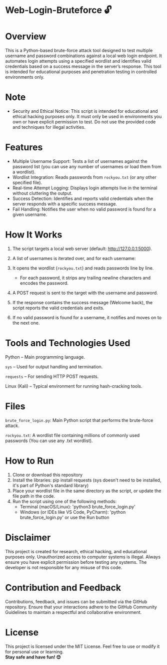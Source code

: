 # Web-Login-Bruteforce 🔓

# Overview
This is a Python-based brute-force attack tool designed to test multiple username and password combinations against a local web login endpoint. It automates login attempts using a specified wordlist and identifies valid credentials based on a success message in the server’s response. This tool is intended for educational purposes and penetration testing in controlled environments only.

# Note
- Security and Ethical Notice: This script is intended for educational and ethical hacking purposes only. It must only be used in environments you own or have explicit permission to test. Do not use the provided code and techniques for illegal activities.

# Features
- Multiple Username Support: Tests a list of usernames against the password list (you can use any number of usernames or load them from a wordlist).
- Wordlist Integration: Reads passwords from `rockyou.txt` (or any other specified file).
- Real-time Attempt Logging: Displays login attempts live in the terminal without cluttering the output.
- Success Detection: Identifies and reports valid credentials when the server responds with a specific success message.
- Fail Handling: Notifies the user when no valid password is found for a given username.

# How It Works
1. The script targets a local web server (default: http://127.0.0.1:5000).

2. A list of usernames is iterated over, and for each username:

3. It opens the wordlist (`rockyou.txt`) and reads passwords line by line.
   - For each password, it strips any trailing newline characters and encodes the password.

4. A POST request is sent to the target with the username and password.

5. If the response contains the success message (Welcome back), the script reports the valid credentials and exits.

6. If no valid password is found for a username, it notifies and moves on to the next one.

# Tools and Technologies Used
Python – Main programming language.

`sys` – Used for output handling and termination.

`requests` – For sending HTTP POST requests.

Linux (Kali) – Typical environment for running hash-cracking tools.

# Files
`brute_force_login.py`: Main Python script that performs the brute-force attack.

`rockyou.txt`: A wordlist file containing millions of commonly used passwords (You can use any .txt wordlist).

# How to Run
1. Clone or download this repository
2. Install the libraries: pip install requests (sys doesn't need to be installed, it's part of Python's standard library)
3. Place your wordlist file in the same directory as the script, or update the file path in the code.
4. Run the script using one of the following methods:
   - Terminal (macOS/Linux): 'python3 brute_force_login.py'
   - Windows (or IDEs like VS Code, PyCharm): 'python brute_force_login.py' or use the Run button

# Disclaimer
This project is created for research, ethical hacking, and educational purposes only. Unauthorized access to computer systems is illegal. Always ensure you have explicit permission before testing any systems. The developer is not responsible for any misuse of this code.

# Contribution and Feedback
Contributions, feedback, and issues can be submitted via the GitHub repository. Ensure that your interactions adhere to the GitHub Community Guidelines to maintain a respectful and collaborative environment.

# License
This project is licensed under the MIT License. Feel free to use or modify it for personal use or learning.
<br>**Stay safe and have fun! 😊**
